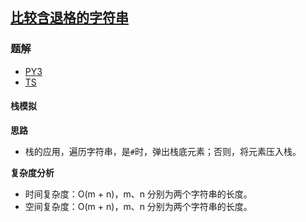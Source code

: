 ## [比较含退格的字符串](https://leetcode.cn/problems/backspace-string-compare/)

### 题解
+ [PY3](../../py3/896/844.py)
+ [TS](../../ts/896/844.ts)

#### 栈模拟
**思路**
+ 栈的应用，遍历字符串，是`#`时，弹出栈底元素；否则，将元素压入栈。  

**复杂度分析**
+ 时间复杂度：O(m + n)，m、n 分别为两个字符串的长度。  
+ 空间复杂度：O(m + n)，m、n 分别为两个字符串的长度。